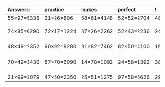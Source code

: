 | Answers: | practice | makes | perfect | ! |
| :--- | :--- | :--- | :--- | :--- |
| 55×97=5335 | 31×26=806 | 68×61=4148 | 52×52=2704 | 48×31=1488 | 
|   |   |   |   |   | 
|   |   |   |   |   | 
|   |   |   |   |   | 
| 74×85=6290 | 72×17=1224 | 87×26=2262 | 52×43=2236 | 24×43=1032 | 
|   |   |   |   |   | 
|   |   |   |   |   | 
|   |   |   |   |   | 
|   |   |   |   |   | 
| 48×49=2352 | 90×92=8280 | 91×82=7462 | 82×50=4100 | 19×11=209 | 
|   |   |   |   |   | 
|   |   |   |   |   | 
|   |   |   |   |   | 
|   |   |   |   |   | 
| 70×49=3430 | 87×70=6090 | 14×78=1092 | 24×58=1392 | 38×99=3762 | 
|   |   |   |   |   | 
|   |   |   |   |   | 
|   |   |   |   |   | 
|   |   |   |   |   | 
| 21×99=2079 | 47×50=2350 | 25×51=1275 | 97×58=5626 | 29×83=2407 | 

